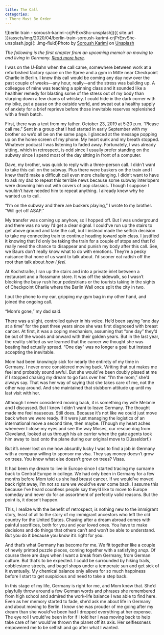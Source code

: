 ```yaml
---
title: The Call
categories:
- There Must Be Order
---
```


![berlin train - soroush-karimi-crjPrExvShc-unsplash]({{ site.url }}/assets/img/2020/04/berlin-train-soroush-karimi-crjPrExvShc-unsplash.jpg){: .img-fluid}Photo by [Soroush Karimi](https://unsplash.com/@soroushkarimi?utm_source=unsplash&utm_medium=referral&utm_content=creditCopyText) on [Unsplash](https://unsplash.com/s/photos/berlin-train?utm_source=unsplash&utm_medium=referral&utm_content=creditCopyText)

_The following is the first chapter from an upcoming memoir on moving to and living in Germany. [Read more here](https://withoutapath.com/category/essays/there-must-be-order/)._

I was on the U-Bahn when the call came, somewhere between work at a refurbished factory space on the Spree and a gym in Mitte near Checkpoint Charlie in Berlin. I knew this call would be coming any day now over the past couple of weeks––any hour, really––and the stress was building up. A colleague of mine was teaching a spinning class and it sounded like a healthier remedy for blasting some of the stress out of my body than slurping down a few drams of whiskey. I could hide in the dark corner with my bike, put a pause on the outside world, and sweat out a healthy supply of anxiety for a brief reprieve before those inevitable reserves replenished with a fresh batch.

<!-- more -->

First, there was a text from my father. October 23, 2019 at 5:20 p.m. “Please call me.” Sent in a group chat I had started in early September with my brother so we’d all be on the same page. I glanced at the message popping up on the home screen of my phone. My heart sunk and my breath stopped. Whatever podcast I was listening to faded away. Fortunately, I was already sitting, which in retrospect, is odd since I usually prefer standing on the subway since I spend most of the day sitting in front of a computer.

Dave, my brother, was quick to reply with a three-person call. I didn’t want to take this call on the subway. Plus there were buskers on the train and I knew that’d make a difficult call even more challenging. I didn’t want to have to ask my dad to repeat this terrible news because some subway interlopers were drowning him out with covers of pop classics. Though I suppose I wouldn’t have needed him to repeat anything. I already knew why he wanted us to call.

“I’m on the subway and there are buskers playing,” I wrote to my brother. “Will get off ASAP.”

My transfer was coming up anyhow, so I hopped off. But I was underground and there was no way I’d get a clear signal. I could’ve run up the stairs to get above ground and take the call, but I instead made the selfish decision to take my connecting train to continue heading toward spin class. I justified it knowing that I’d only be taking the train for a couple of stops and that I’d really need the chance to disappear and punish my body after this call. See, we Baurs don’t really know what to do with emotions. They’re a pesky nuisance that none of us want to talk about. I’d sooner eat radish off the root than talk about _how I feel_.

At Kochstraße, I ran up the stairs and into a private inlet between a restaurant and a Rossmann store. It was off the sidewalk, so I wasn’t blocking the busy rush hour pedestrians or the tourists taking in the sights of Checkpoint Charlie where the Berlin Wall once split the city in two.

I put the phone to my ear, gripping my gym bag in my other hand, and joined the ongoing call.

“Mom’s gone,” my dad said.

There was a slight, controlled quiver in his voice. He’d been saying “one day at a time” for the past three years since she was first diagnosed with breast cancer. At first, it was a coping mechanism, assuming that “one day” they’d be out of the woods and onward with their golden years. But in the last year, the reality shifted as we learned that the cancer we thought she was beating had actually spread. “One day” was no longer a goal but instead accepting the inevitable.

Mom had been knowingly sick for nearly the entirety of my time in Germany. I never once considered moving back. Writing that out makes me feel and probably sound awful. But she would’ve been doubly pissed at me if I stopped chasing my dream to go fuss over her. “I’m the mom,” she’d always say. That was her way of saying that she takes care of me, not the other way around. And she maintained that stubborn attitude up until my last visit with her.

Although I never considered moving back, it is something my wife Melanie and I discussed. But I knew I didn’t want to leave Germany. The thought made me feel nauseous. Still does. Because it’s not like we could just move back when we were ready. If it were just managing the logistics of an international move a second time, then maybe. (Though my heart aches whenever I close my eyes and see the way Moses, our rescue dog from Cleveland, looked at us through his air carrier when the gate agents took him away to load onto the plane during our original move to Düsseldorf.)

But it’s never lost on me how absurdly lucky I was to find a job in Germany with a company willing to sponsor my visa. They say money doesn’t grow on trees. You know what else doesn’t grow on trees? Visas.

It had been my dream to live in Europe since I started tracing my surname back to Central Europe in college. We had only been in Germany for a few months before Mom told us she had breast cancer. If we would’ve moved back right away, I’m not so sure we would’ve ever come back. I assume this because I’ve heard countless people say they’d like to move to Europe someday and never do for an assortment of perfectly valid reasons. But the point is, it doesn’t happen.

This, I realize with the benefit of retrospect, is nothing new to the immigrant story, least of all to the story of my immigrant ancestors who left the old country for the United States. Chasing after a dream abroad comes with painful sacrifices, both for you and your loved ones. You have to make decisions and do things that others can’t and won’t be able to understand. But you do it because you know it’s right for you.

And that’s what Germany has become for me. We fit together like a couple of newly printed puzzle pieces, coming together with a satisfying _snap_. Of course there are days when I want a break from Germany, from German culture. But that’s to be expected. I could be surrounded by hiking trails, cobblestone streets, and bagel shops under a temperate sun and get sick of it eventually. My chemical balance only allows for so much happiness before I start to get suspicious and need to take a step back.

In this stage of my life, Germany is right for me, and Mom knew that. She’d playfully throw around a few German words and phrases she remembered from high school and admired the work-life balance I was able to find here. Even as her memory started to fade, she’d ask me about life in Germany and about moving to Berlin. I know she was prouder of me going after my dream than she would’ve been had I dropped everything at her expense. The eye roll I would’ve been in for if I told her I was moving back to help take care of her would’ve thrown the planet off its axis. Her selflessness empowered me to be selfish and go after what I wanted.


